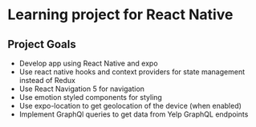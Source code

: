 # Learning project for React Native 

## Project Goals

- Develop app using React Native and expo
- Use react native hooks and context providers for state management instead of Redux
- Use React Navigation 5 for navigation
- Use emotion styled components for styling
- Use expo-location to get geolocation of the device (when enabled)
- Implement GraphQl queries to get data from Yelp GraphQL endpoints